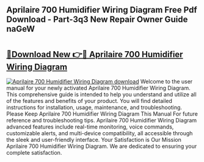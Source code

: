 ## Aprilaire 700 Humidifier Wiring Diagram Free Pdf Download - Part-3q3 New Repair Owner Guide naGeW

# <h2><a href="http://dfkh2f.blite.top/?on=Aprilaire+700+Humidifier+Wiring+Diagram">🔗Download New 👉🔴 Aprilaire 700 Humidifier Wiring Diagram</a></h2>

[![Aprilaire 700 Humidifier Wiring Diagram download](https://i.imgur.com/lujVjoI.png)](http://dfkh2f.blite.top/?on=Aprilaire+700+Humidifier+Wiring+Diagram)
Welcome to the user manual for your newly activated Aprilaire 700 Humidifier Wiring Diagram. This comprehensive guide is intended to help you understand and utilize all of the features and benefits of your product. You will find detailed instructions for installation, usage, maintenance, and troubleshooting. Please Keep Aprilaire 700 Humidifier Wiring Diagram This Manual For future reference and troubleshooting tips. Aprilaire 700 Humidifier Wiring Diagram advanced features include real-time monitoring, voice commands, customizable alerts, and multi-device compatibility, all accessible through the sleek and user-friendly interface. Your Satisfaction is Our Mission Aprilaire 700 Humidifier Wiring Diagram. We are dedicated to ensuring your complete satisfaction.
